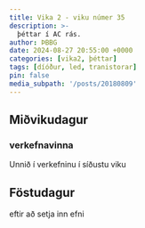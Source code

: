 ```yaml
---
title: Vika 2 - viku númer 35
description: >-
  þéttar í AC rás.
author: ÞBBG
date: 2024-08-27 20:55:00 +0000
categories: [vika2, þéttar]
tags: [díóður, led, tranistorar]
pin: false
media_subpath: '/posts/20180809'
---
```


## Miðvikudagur

### verkefnavinna

Unnið í verkefninu í síðustu viku

## Föstudagur

eftir að setja inn efni